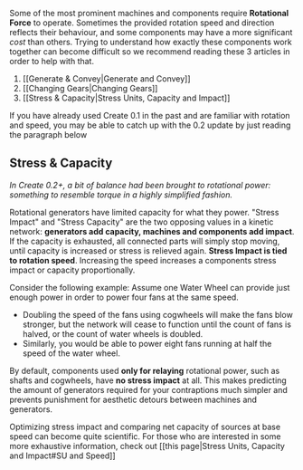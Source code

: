 Some of the most prominent machines and components require **Rotational Force** to operate. Sometimes the provided rotation speed and direction reflects their behaviour, and some components may have a more significant _cost_ than others. Trying to understand how exactly these components work together can become difficult so we recommend reading these 3 articles in order to help with that.

1. [[Generate & Convey|Generate and Convey]]
2. [[Changing Gears|Changing Gears]]
3. [[Stress & Capacity|Stress Units, Capacity and Impact]]

If you have already used Create 0.1 in the past and are familiar with rotation and speed, you may be able to catch up with the 0.2 update by just reading the paragraph below

## Stress & Capacity

_In Create 0.2+, a bit of balance had been brought to rotational power: something to resemble torque in a highly simplified fashion._ 

Rotational generators have limited capacity for what they power. "Stress Impact" and "Stress Capacity" are the two opposing values in a kinetic network: **generators add capacity, machines and components add impact**. If the capacity is exhausted, all connected parts will simply stop moving, until capacity is increased or stress is relieved again.
**Stress Impact is tied to rotation speed**. Increasing the speed increases a components stress impact or capacity proportionally. 

Consider the following example: 
Assume one Water Wheel can provide just enough power in order to power four fans at the same speed. 
* Doubling the speed of the fans using cogwheels will make the fans blow stronger, but the network will cease to function until the count of fans is halved, or the count of water wheels is doubled. 
* Similarly, you would be able to power eight fans running at half the speed of the water wheel.

By default, components used **only for relaying** rotational power, such as shafts and cogwheels, have **no stress impact** at all. This makes predicting the amount of generators required for your contraptions much simpler and prevents punishment for aesthetic detours between machines and generators.

Optimizing stress impact and comparing net capacity of sources at base speed can become quite scientific. For those who are interested in some more exhaustive information, check out [[this page|Stress Units, Capacity and Impact#SU and Speed]]